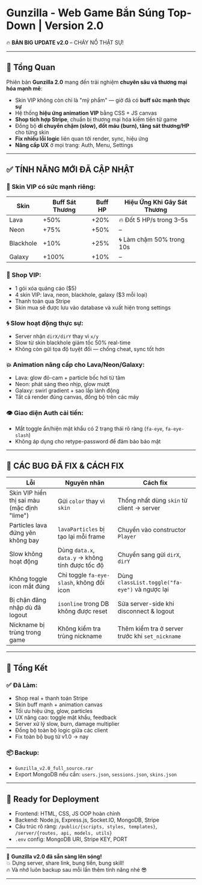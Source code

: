 
# Gunzilla - Web Game Bắn Súng Top-Down | Version 2.0

🔥 **BẢN BIG UPDATE v2.0** – CHÁY NỔ THẬT SỰ!

---

## 🚀 Tổng Quan

Phiên bản **Gunzilla 2.0** mang đến trải nghiệm **chuyên sâu và thương mại hóa mạnh mẽ**:
- Skin VIP không còn chỉ là "mỹ phẩm" — giờ đã có **buff sức mạnh thực sự**
- Hệ thống **hiệu ứng animation VIP** bằng CSS + JS canvas
- **Shop tích hợp Stripe**, chuẩn bị thương mại hóa kiếm tiền từ game
- Đồng bộ **di chuyển chậm (slow), đốt máu (burn), tăng sát thương/HP** cho từng skin
- **Fix nhiều lỗi logic** liên quan tới render, sync, hiệu ứng
- **Nâng cấp UX** ở mọi trang: Auth, Menu, Settings

---

## ✅ TÍNH NĂNG MỚI ĐÃ CẬP NHẬT

### 🎨 Skin VIP có sức mạnh riêng:
| Skin         | Buff Sát Thương | Buff HP | Hiệu Ứng Khi Gây Sát Thương |
|--------------|------------------|---------|------------------------------|
| Lava         | +50%             | +20%    | 🔥 Đốt 5 HP/s trong 3–5s     |
| Neon         | +75%             | +50%    | –                            |
| Blackhole    | +10%             | +25%    | 🌀 Làm chậm 50% trong 10s     |
| Galaxy       | +100%            | +10%    | –                            |

### 💸 Shop VIP:
- 1 gói xóa quảng cáo ($5)
- 4 skin VIP: lava, neon, blackhole, galaxy ($3 mỗi loại)
- Thanh toán qua Stripe
- Skin mua sẽ được lưu vào database và xuất hiện trong settings

### 🌀 Slow hoạt động thực sự:
- Server nhận `dirX/dirY` thay vì `x/y`
- Slow từ skin blackhole giảm tốc 50% real-time
- Không còn gửi tọa độ tuyệt đối — chống cheat, sync tốt hơn

### 💥 Animation nâng cấp cho Lava/Neon/Galaxy:
- Lava: glow đỏ-cam + particle bốc hơi từ tâm
- Neon: phát sáng theo nhịp, glow mượt
- Galaxy: swirl gradient + sao lấp lánh động
- Tất cả render đúng canvas, đồng bộ trên các máy

### 👁️ Giao diện Auth cải tiến:
- Mắt toggle ẩn/hiện mật khẩu có 2 trạng thái rõ ràng (`fa-eye`, `fa-eye-slash`)
- Không áp dụng cho retype-password để đảm bảo bảo mật

---

## 🐛 CÁC BUG ĐÃ FIX & CÁCH FIX

| Lỗi | Nguyên nhân | Cách fix |
|------|-------------|----------|
| Skin VIP hiển thị sai màu (mặc định "lime") | Gửi `color` thay vì `skin` | Thống nhất dùng `skin` từ client → server |
| Particles lava đứng yên không bay | `lavaParticles` bị tạo lại mỗi frame | Chuyển vào constructor `Player` |
| Slow không hoạt động | Dùng `data.x`, `data.y` → không tính được tốc độ | Chuyển sang gửi `dirX`, `dirY` |
| Không toggle icon mắt đúng | Chỉ toggle `fa-eye-slash`, không đổi icon | Dùng `classList.toggle("fa-eye")` và ngược lại |
| Bị chặn đăng nhập dù đã logout | `isonline` trong DB không được reset | Sửa server-side khi disconnect & logout |
| Nickname bị trùng trong game | Không kiểm tra trùng nickname | Thêm kiểm tra ở server trước khi `set_nickname` |

---

## 🧾 Tổng Kết

### ✅ Đã Làm:
- Shop real + thanh toán Stripe
- Skin buff mạnh + animation canvas
- Tối ưu hiệu ứng, glow, particles
- UX nâng cao: toggle mật khẩu, feedback
- Server xử lý slow, burn, damage multiplier
- Đồng bộ toàn bộ logic giữa các client
- Fix toàn bộ bug từ v1.0 → nay

### 📦 Backup:
- `Gunzilla_v2.0_full_source.rar`
- Export MongoDB nếu cần: `users.json`, `sessions.json`, `skins.json`

---

## 📍 Ready for Deployment

- Frontend: HTML, CSS, JS OOP hoàn chỉnh
- Backend: Node.js, Express.js, Socket.IO, MongoDB, Stripe
- Cấu trúc rõ ràng: `/public/{scripts, styles, templates}`, `/server/{routes, api, models, utils}`
- `.env` config: MongoDB URI, Stripe KEY, PORT

---

🎉 **Gunzilla v2.0 đã sẵn sàng lên sóng!**  
💥 Dựng server, share link, bung tiền, bung skill!  
🔥 Và nhớ luôn backup sau mỗi lần thêm tính năng nhé 😎

---

